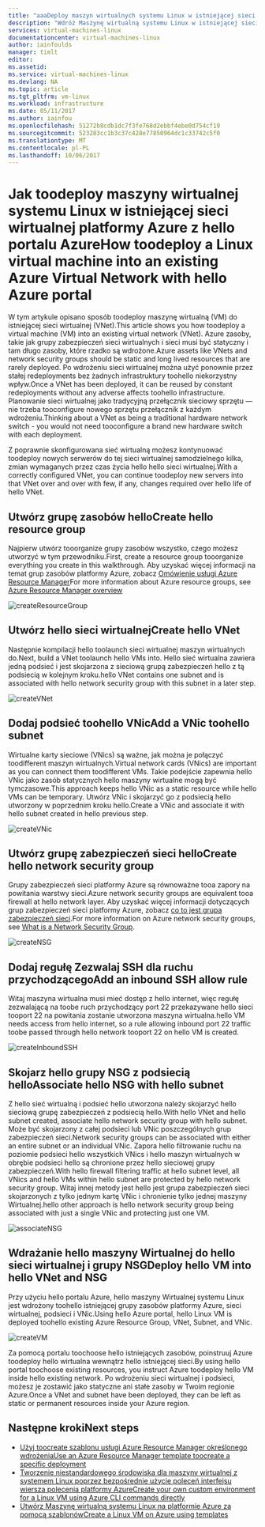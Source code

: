 ```yaml
---
title: "aaaDeploy maszyn wirtualnych systemu Linux w istniejącej sieci z portalu Azure | Dokumentacja firmy Microsoft"
description: "Wdróż Maszynę wirtualną systemu Linux w istniejącej sieci wirtualnej platformy Azure przy użyciu portalu hello."
services: virtual-machines-linux
documentationcenter: virtual-machines-linux
author: iainfoulds
manager: timlt
editor: 
ms.assetid: 
ms.service: virtual-machines-linux
ms.devlang: NA
ms.topic: article
ms.tgt_pltfrm: vm-linux
ms.workload: infrastructure
ms.date: 05/11/2017
ms.author: iainfou
ms.openlocfilehash: 51272b8cdb1dc7f3fe768d2ebbf4ebe0d754cf19
ms.sourcegitcommit: 523283cc1b3c37c428e77850964dc1c33742c5f0
ms.translationtype: MT
ms.contentlocale: pl-PL
ms.lasthandoff: 10/06/2017
---
```

# <a name="how-toodeploy-a-linux-virtual-machine-into-an-existing-azure-virtual-network-with-hello-azure-portal"></a><span data-ttu-id="f0bd5-103">Jak toodeploy maszyny wirtualnej systemu Linux w istniejącej sieci wirtualnej platformy Azure z hello portalu Azure</span><span class="sxs-lookup"><span data-stu-id="f0bd5-103">How toodeploy a Linux virtual machine into an existing Azure Virtual Network with hello Azure portal</span></span>

<span data-ttu-id="f0bd5-104">W tym artykule opisano sposób toodeploy maszynę wirtualną (VM) do istniejącej sieci wirtualnej (VNet).</span><span class="sxs-lookup"><span data-stu-id="f0bd5-104">This article shows you how toodeploy a virtual machine (VM) into an existing virtual network (VNet).</span></span> <span data-ttu-id="f0bd5-105">Azure zasoby, takie jak grupy zabezpieczeń sieci wirtualnych i sieci musi być statyczny i tam długo zasoby, które rzadko są wdrożone.</span><span class="sxs-lookup"><span data-stu-id="f0bd5-105">Azure assets like VNets and network security groups should be static and long lived resources that are rarely deployed.</span></span> <span data-ttu-id="f0bd5-106">Po wdrożeniu sieci wirtualnej można użyć ponownie przez stałej redeployments bez żadnych infrastruktury toohello niekorzystny wpływ.</span><span class="sxs-lookup"><span data-stu-id="f0bd5-106">Once a VNet has been deployed, it can be reused by constant redeployments without any adverse affects toohello infrastructure.</span></span> <span data-ttu-id="f0bd5-107">Planowanie sieci wirtualnej jako tradycyjną przełącznik sieciowy sprzętu — nie trzeba tooconfigure nowego sprzętu przełącznik z każdym wdrożeniu.</span><span class="sxs-lookup"><span data-stu-id="f0bd5-107">Thinking about a VNet as being a traditional hardware network switch - you would not need tooconfigure a brand new hardware switch with each deployment.</span></span>  

<span data-ttu-id="f0bd5-108">Z poprawnie skonfigurowana sieć wirtualną możesz kontynuować toodeploy nowych serwerów do tej sieci wirtualnej samodzielnego kilka, zmian wymaganych przez czas życia hello hello sieci wirtualnej.</span><span class="sxs-lookup"><span data-stu-id="f0bd5-108">With a correctly configured VNet, you can continue toodeploy new servers into that VNet over and over with few, if any, changes required over hello life of hello VNet.</span></span>

## <a name="create-hello-resource-group"></a><span data-ttu-id="f0bd5-109">Utwórz grupę zasobów hello</span><span class="sxs-lookup"><span data-stu-id="f0bd5-109">Create hello resource group</span></span>

<span data-ttu-id="f0bd5-110">Najpierw utwórz tooorganize grupy zasobów wszystko, czego możesz utworzyć w tym przewodniku.</span><span class="sxs-lookup"><span data-stu-id="f0bd5-110">First, create a resource group tooorganize everything you create in this walkthrough.</span></span> <span data-ttu-id="f0bd5-111">Aby uzyskać więcej informacji na temat grup zasobów platformy Azure, zobacz [Omówienie usługi Azure Resource Manager](../../azure-resource-manager/resource-group-overview.md)</span><span class="sxs-lookup"><span data-stu-id="f0bd5-111">For more information about Azure resource groups, see [Azure Resource Manager overview](../../azure-resource-manager/resource-group-overview.md)</span></span>

![createResourceGroup](./media/deploy-linux-vm-into-existing-vnet-using-portal/createResourceGroup.png)


## <a name="create-hello-vnet"></a><span data-ttu-id="f0bd5-113">Utwórz hello sieci wirtualnej</span><span class="sxs-lookup"><span data-stu-id="f0bd5-113">Create hello VNet</span></span>

<span data-ttu-id="f0bd5-114">Następnie kompilacji hello toolaunch sieci wirtualnej maszyn wirtualnych do.</span><span class="sxs-lookup"><span data-stu-id="f0bd5-114">Next, build a VNet toolaunch hello VMs into.</span></span> <span data-ttu-id="f0bd5-115">Hello sieć wirtualna zawiera jedną podsieć i jest skojarzona z sieciową grupą zabezpieczeń hello z tą podsiecią w kolejnym kroku.</span><span class="sxs-lookup"><span data-stu-id="f0bd5-115">hello VNet contains one subnet and is associated with hello network security group with this subnet in a later step.</span></span>

![createVNet](./media/deploy-linux-vm-into-existing-vnet-using-portal/createVNet.png)

## <a name="add-a-vnic-toohello-subnet"></a><span data-ttu-id="f0bd5-117">Dodaj podsieć toohello VNic</span><span class="sxs-lookup"><span data-stu-id="f0bd5-117">Add a VNic toohello subnet</span></span>

<span data-ttu-id="f0bd5-118">Wirtualne karty sieciowe (VNics) są ważne, jak można je połączyć toodifferent maszyn wirtualnych.</span><span class="sxs-lookup"><span data-stu-id="f0bd5-118">Virtual network cards (VNics) are important as you can connect them toodifferent VMs.</span></span> <span data-ttu-id="f0bd5-119">Takie podejście zapewnia hello VNic jako zasób statycznych hello maszyny wirtualne mogą być tymczasowe.</span><span class="sxs-lookup"><span data-stu-id="f0bd5-119">This approach keeps hello VNic as a static resource while hello VMs can be temporary.</span></span> <span data-ttu-id="f0bd5-120">Utwórz VNic i skojarzyć go z podsiecią hello utworzony w poprzednim kroku hello.</span><span class="sxs-lookup"><span data-stu-id="f0bd5-120">Create a VNic and associate it with hello subnet created in hello previous step.</span></span>

![createVNic](./media/deploy-linux-vm-into-existing-vnet-using-portal/createVNic.png)

## <a name="create-hello-network-security-group"></a><span data-ttu-id="f0bd5-122">Utwórz grupę zabezpieczeń sieci hello</span><span class="sxs-lookup"><span data-stu-id="f0bd5-122">Create hello network security group</span></span>

<span data-ttu-id="f0bd5-123">Grupy zabezpieczeń sieci platformy Azure są równoważne tooa zapory na powitania warstwy sieci.</span><span class="sxs-lookup"><span data-stu-id="f0bd5-123">Azure network security groups are equivalent tooa firewall at hello network layer.</span></span> <span data-ttu-id="f0bd5-124">Aby uzyskać więcej informacji dotyczących grup zabezpieczeń sieci platformy Azure, zobacz [co to jest grupa zabezpieczeń sieci](../../virtual-network/virtual-networks-nsg.md).</span><span class="sxs-lookup"><span data-stu-id="f0bd5-124">For more information on Azure network security groups, see [What is a Network Security Group](../../virtual-network/virtual-networks-nsg.md).</span></span>

![createNSG](./media/deploy-linux-vm-into-existing-vnet-using-portal/createNSG.png)

## <a name="add-an-inbound-ssh-allow-rule"></a><span data-ttu-id="f0bd5-126">Dodaj regułę Zezwalaj SSH dla ruchu przychodzącego</span><span class="sxs-lookup"><span data-stu-id="f0bd5-126">Add an inbound SSH allow rule</span></span>

<span data-ttu-id="f0bd5-127">Witaj maszyna wirtualna musi mieć dostęp z hello internet, więc regułę zezwalającą na toobe ruch przychodzący port 22 przekazywane hello sieci tooport 22 na powitania zostanie utworzona maszyna wirtualna.</span><span class="sxs-lookup"><span data-stu-id="f0bd5-127">hello VM needs access from hello internet, so a rule allowing inbound port 22 traffic toobe passed through hello network tooport 22 on hello VM is created.</span></span>

![createInboundSSH](./media/deploy-linux-vm-into-existing-vnet-using-portal/createInboundSSH.png)

## <a name="associate-hello-nsg-with-hello-subnet"></a><span data-ttu-id="f0bd5-129">Skojarz hello grupy NSG z podsiecią hello</span><span class="sxs-lookup"><span data-stu-id="f0bd5-129">Associate hello NSG with hello subnet</span></span>

<span data-ttu-id="f0bd5-130">Z hello sieć wirtualną i podsieć hello utworzona należy skojarzyć hello sieciową grupę zabezpieczeń z podsiecią hello.</span><span class="sxs-lookup"><span data-stu-id="f0bd5-130">With hello VNet and hello subnet created, associate hello network security group with hello subnet.</span></span> <span data-ttu-id="f0bd5-131">Może być skojarzony z całej podsieci lub VNic poszczególnych grup zabezpieczeń sieci.</span><span class="sxs-lookup"><span data-stu-id="f0bd5-131">Network security groups can be associated with either an entire subnet or an individual VNic.</span></span> <span data-ttu-id="f0bd5-132">Zapora hello filtrowanie ruchu na poziomie podsieci hello wszystkich VNics i hello maszyn wirtualnych w obrębie podsieci hello są chronione przez hello sieciowej grupy zabezpieczeń.</span><span class="sxs-lookup"><span data-stu-id="f0bd5-132">With hello firewall filtering traffic at hello subnet level, all VNics and hello VMs within hello subnet are protected by hello network security group.</span></span> <span data-ttu-id="f0bd5-133">Witaj innej metody jest hello jest grupa zabezpieczeń sieci skojarzonych z tylko jednym kartę VNic i chronienie tylko jednej maszyny Wirtualnej.</span><span class="sxs-lookup"><span data-stu-id="f0bd5-133">hello other approach is hello network security group being associated with just a single VNic and protecting just one VM.</span></span>

![associateNSG](./media/deploy-linux-vm-into-existing-vnet-using-portal/associateNSG.png)


## <a name="deploy-hello-vm-into-hello-vnet-and-nsg"></a><span data-ttu-id="f0bd5-135">Wdrażanie hello maszyny Wirtualnej do hello sieci wirtualnej i grupy NSG</span><span class="sxs-lookup"><span data-stu-id="f0bd5-135">Deploy hello VM into hello VNet and NSG</span></span>

<span data-ttu-id="f0bd5-136">Przy użyciu hello portalu Azure, hello maszyny Wirtualnej systemu Linux jest wdrożony toohello istniejącej grupy zasobów platformy Azure, sieci wirtualnej, podsieci i VNic.</span><span class="sxs-lookup"><span data-stu-id="f0bd5-136">Using hello Azure portal, hello Linux VM is deployed toohello existing Azure Resource Group, VNet, Subnet, and VNic.</span></span>

![createVM](./media/deploy-linux-vm-into-existing-vnet-using-portal/createVM.png)

<span data-ttu-id="f0bd5-138">Za pomocą portalu toochoose hello istniejących zasobów, poinstruuj Azure toodeploy hello wirtualna wewnątrz hello istniejącej sieci.</span><span class="sxs-lookup"><span data-stu-id="f0bd5-138">By using hello portal toochoose existing resources, you instruct Azure toodeploy hello VM inside hello existing network.</span></span> <span data-ttu-id="f0bd5-139">Po wdrożeniu sieci wirtualnej i podsieci, możesz je zostawić jako statyczne ani stałe zasoby w Twoim regionie Azure.</span><span class="sxs-lookup"><span data-stu-id="f0bd5-139">Once a VNet and subnet have been deployed, they can be left as static or permanent resources inside your Azure region.</span></span>  

## <a name="next-steps"></a><span data-ttu-id="f0bd5-140">Następne kroki</span><span class="sxs-lookup"><span data-stu-id="f0bd5-140">Next steps</span></span>

* [<span data-ttu-id="f0bd5-141">Użyj toocreate szablonu usługi Azure Resource Manager określonego wdrożenia</span><span class="sxs-lookup"><span data-stu-id="f0bd5-141">Use an Azure Resource Manager template toocreate a specific deployment</span></span>](../windows/cli-deploy-templates.md)
* [<span data-ttu-id="f0bd5-142">Tworzenie niestandardowego środowiska dla maszyny wirtualnej z systemem Linux poprzez bezpośrednie użycie poleceń interfejsu wiersza polecenia platformy Azure</span><span class="sxs-lookup"><span data-stu-id="f0bd5-142">Create your own custom environment for a Linux VM using Azure CLI commands directly</span></span>](create-cli-complete.md)
* [<span data-ttu-id="f0bd5-143">Utwórz Maszynę wirtualną systemu Linux na platformie Azure za pomocą szablonów</span><span class="sxs-lookup"><span data-stu-id="f0bd5-143">Create a Linux VM on Azure using templates</span></span>](create-ssh-secured-vm-from-template.md)

